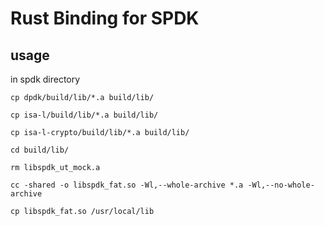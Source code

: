 # Rust Binding for SPDK

## usage

in spdk directory
```shell
cp dpdk/build/lib/*.a build/lib/

cp isa-l/build/lib/*.a build/lib/

cp isa-l-crypto/build/lib/*.a build/lib/

cd build/lib/

rm libspdk_ut_mock.a

cc -shared -o libspdk_fat.so -Wl,--whole-archive *.a -Wl,--no-whole-archive

cp libspdk_fat.so /usr/local/lib
```
